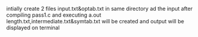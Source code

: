 intially create 2 files input.txt&optab.txt in same directory
ad the input after compiling pass1.c and executing a.out
length.txt,intermediate.txt&symtab.txt will be created and output will be displayed on terminal
